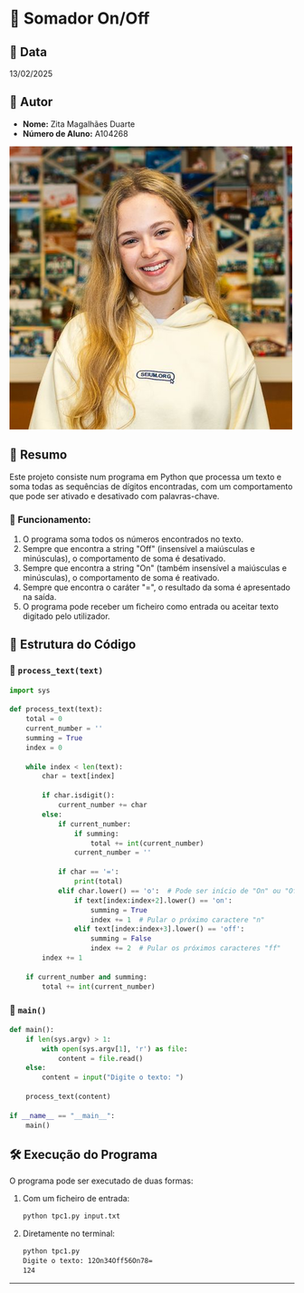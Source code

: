# 📌 Somador On/Off

## 📅 Data
13/02/2025

## 👤 Autor
- **Nome:** Zita Magalhães Duarte
- **Número de Aluno:** A104268

![Zita Duarte](../zitaduarte.jpeg)

## 📖 Resumo
Este projeto consiste num programa em Python que processa um texto e soma todas as sequências de dígitos encontradas, com um comportamento que pode ser ativado e desativado com palavras-chave.

### 🔹 Funcionamento:
1. O programa soma todos os números encontrados no texto.
2. Sempre que encontra a string "Off" (insensível a maiúsculas e minúsculas), o comportamento de soma é desativado.
3. Sempre que encontra a string "On" (também insensível a maiúsculas e minúsculas), o comportamento de soma é reativado.
4. Sempre que encontra o caráter "=", o resultado da soma é apresentado na saída.
5. O programa pode receber um ficheiro como entrada ou aceitar texto digitado pelo utilizador.

## 📂 Estrutura do Código

### 🔹 `process_text(text)`
```python
import sys

def process_text(text):
    total = 0
    current_number = ''
    summing = True
    index = 0
    
    while index < len(text):
        char = text[index]
        
        if char.isdigit():
            current_number += char
        else:
            if current_number:
                if summing:
                    total += int(current_number)
                current_number = ''
            
            if char == '=':
                print(total)
            elif char.lower() == 'o':  # Pode ser início de "On" ou "Off"
                if text[index:index+2].lower() == 'on':
                    summing = True
                    index += 1  # Pular o próximo caractere "n"
                elif text[index:index+3].lower() == 'off':
                    summing = False
                    index += 2  # Pular os próximos caracteres "ff"
        index += 1
    
    if current_number and summing:
        total += int(current_number)
```

### 🔹 `main()`
```python
def main():
    if len(sys.argv) > 1:
        with open(sys.argv[1], 'r') as file:
            content = file.read()
    else:
        content = input("Digite o texto: ")
    
    process_text(content)

if __name__ == "__main__":
    main()
```

## 🛠️ Execução do Programa
O programa pode ser executado de duas formas:
1. Com um ficheiro de entrada:
   ```bash
   python tpc1.py input.txt
   ```
2. Diretamente no terminal:
   ```bash
   python tpc1.py
   Digite o texto: 12On34Off56On78=
   124
   ```

---

